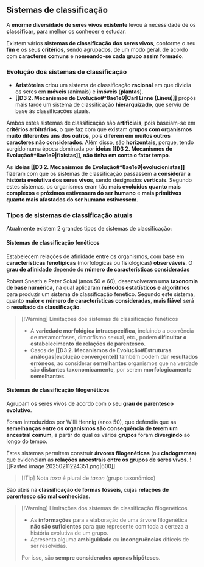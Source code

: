 ## Sistemas de classificação
A **enorme diversidade de seres vivos existente** levou à necessidade de os **classificar**, para melhor os conhecer e estudar.

Existem vários **sistemas de classificação dos seres vivos**, conforme o seu **fim** e os seus **critérios**, sendo agrupados, de um modo geral, de acordo com **caracteres comuns** e **nomeando-se cada grupo assim formado**.
### Evolução dos sistemas de classificação
- **Aristóteles** criou um sistema de classificação **racional** em que dividia os seres em **móveis** (animais) e **imóveis** (**plantas**).
- **[[D3 2. Mecanismos de Evolução#^8ae1e9|Carl Linné (Lineu)]]** propôs mais tarde um sistema de classificação **hierarquizado**, que serviu de base às classificações atuais.

Ambos estes sistemas de classificação são **artificiais**, pois baseiam-se em **critérios arbitrários**, o que faz com que existam **grupos com organismos muito diferentes uns dos outros**, pois **diferem em muitos outros caracteres não considerados**.
Além disso, são **horizontais**, porque, tendo surgido numa época dominada por **ideias [[D3 2. Mecanismos de Evolução#^8ae1e9|fixistas]]**, **não tinha em conta o fator tempo**.

As **ideias [[D3 2. Mecanismos de Evolução#^8ae1e9|evolucionistas]]** fizeram com que os sistemas de classificação passassem a **considerar a história evolutiva dos seres vivos**, sendo designados **verticais**. Segundo estes sistemas, os organismos eram tão **mais evoluídos quanto mais complexos e próximos estivessem do ser humano** e **mais primitivos quanto mais afastados do ser humano estivessem**.

### Tipos de sistemas de classificação atuais
Atualmente existem 2 grandes tipos de sistemas de classificação:
#### Sistemas de classificação fenéticos
Estabelecem relações de afinidade entre os organismos, com base em **características fenotípicas** (morfológicas ou fisiológicas) **observáveis**.
O **grau de afinidade** depende do **número de características consideradas**

Robert Sneath e Peter Sokal (anos 50 e 60), desenvolveram uma **taxonomia de base numérica**, na qual aplicaram **métodos estatísticos e algoritmos** para produzir um sistema de classificação fenético.
Segundo este sistema, quanto **maior o número de características consideradas**, **mais fiável** será o **resultado da classificação**.
>[!Warning] Limitações dos sistemas de classificação fenéticos
>- A **variedade morfológica intraespecífica**, incluindo a ocorrência de metamorfoses, dimorfismo sexual, etc., podem **dificultar o estabelecimento de relações de parentesco**.
>- Casos de **[[D3 2. Mecanismos de Evolução#Estruturas análogas|evolução convergente]]** também podem dar **resultados erróneos**, ao considerar **semelhantes** organismos que na verdade são **distantes taxonomicamente**, por serem **morfologicamente semelhantes**.
#### Sistemas de classificação filogenéticos
Agrupam os seres vivos de acordo com o seu **grau de parentesco evolutivo**.

Foram introduzidos por Willi Hennig (anos 50), que defendia que as **semelhanças entre os organismos são consequência de terem um ancestral comum**, a partir do qual os vários **grupos** foram **divergindo** ao longo do tempo.

Estes sistemas permitem construir **árvores filogenéticas** (ou **cladogramas**) que evidenciam as **relações ancestrais entre os grupos de seres vivos**.
![[Pasted image 20250211224351.png|600]]
>[!Tip] Nota
>*taxa* é plural de *taxon* (grupo taxonómico)

São úteis na **classificação de formas fósseis**, cujas **relações de parentesco são mal conhecidas.**

>[!Warning] Limitações dos sistemas de classificação filogenéticos
>- As **informações** para a elaboração de uma árvore filogenética **não são suficientes** para que represente com toda a certeza a história evolutiva de um grupo.
>- Apresenta alguma **ambiguidade** ou **incongruências** difíceis de ser resolvidas.
>
>Por isso, são **sempre considerados apenas hipóteses**.

